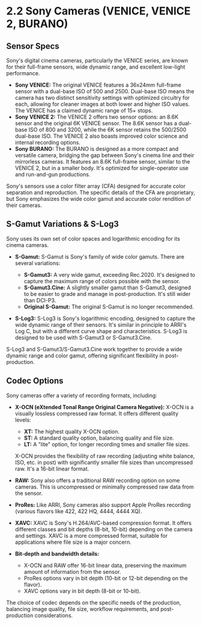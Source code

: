 # 2.2 Sony Cameras (VENICE, VENICE 2, BURANO)

## Sensor Specs

Sony's digital cinema cameras, particularly the VENICE series, are known for their full-frame sensors, wide dynamic range, and excellent low-light performance.

*   **Sony VENICE:** The original VENICE features a 36x24mm full-frame sensor with a dual-base ISO of 500 and 2500.  Dual-base ISO means the camera has two distinct sensitivity settings with optimized circuitry for each, allowing for cleaner images at both lower and higher ISO values.  The VENICE has a claimed dynamic range of 15+ stops.
*   **Sony VENICE 2:** The VENICE 2 offers two sensor options: an 8.6K sensor and the original 6K VENICE sensor. The 8.6K sensor has a dual-base ISO of 800 and 3200, while the 6K sensor retains the 500/2500 dual-base ISO. The VENICE 2 also boasts improved color science and internal recording options.
* **Sony BURANO:** The BURANO is designed as a more compact and versatile camera, bridging the gap between Sony's cinema line and their mirrorless cameras. It features an 8.6K full-frame sensor, similar to the VENICE 2, but in a smaller body. It's optimized for single-operator use and run-and-gun productions.

Sony's sensors use a color filter array (CFA) designed for accurate color separation and reproduction. The specific details of the CFA are proprietary, but Sony emphasizes the wide color gamut and accurate color rendition of their cameras.

## S-Gamut Variations & S-Log3

Sony uses its own set of color spaces and logarithmic encoding for its cinema cameras.

*   **S-Gamut:** S-Gamut is Sony's family of wide color gamuts.  There are several variations:
    *   **S-Gamut3:**  A very wide gamut, exceeding Rec.2020. It's designed to capture the maximum range of colors possible with the sensor.
    *   **S-Gamut3.Cine:** A slightly smaller gamut than S-Gamut3, designed to be easier to grade and manage in post-production. It's still wider than DCI-P3.
    * **Original S-Gamut:** The original S-Gamut is no longer recommended.

*   **S-Log3:** S-Log3 is Sony's logarithmic encoding, designed to capture the wide dynamic range of their sensors. It's similar in principle to ARRI's Log C, but with a different curve shape and characteristics. S-Log3 is designed to be used with S-Gamut3 or S-Gamut3.Cine.

S-Log3 and S-Gamut3/S-Gamut3.Cine work together to provide a wide dynamic range and color gamut, offering significant flexibility in post-production.

## Codec Options

Sony cameras offer a variety of recording formats, including:

*   **X-OCN (eXtended Tonal Range Original Camera Negative):** X-OCN is a visually lossless compressed raw format. It offers different quality levels:
    *   **XT:** The highest quality X-OCN option.
    *   **ST:**  A standard quality option, balancing quality and file size.
    *   **LT:**  A "lite" option, for longer recording times and smaller file sizes.

    X-OCN provides the flexibility of raw recording (adjusting white balance, ISO, etc. in post) with significantly smaller file sizes than uncompressed raw. It's a 16-bit linear format.

*   **RAW:** Sony also offers a traditional RAW recording option on some cameras. This is uncompressed or minimally compressed raw data from the sensor.

*   **ProRes:** Like ARRI, Sony cameras also support Apple ProRes recording (various flavors like 422, 422 HQ, 4444, 4444 XQ).

*   **XAVC:** XAVC is Sony's H.264/AVC-based compression format. It offers different classes and bit depths (8-bit, 10-bit) depending on the camera and settings. XAVC is a more compressed format, suitable for applications where file size is a major concern.

* **Bit-depth and bandwidth details:**
    * X-OCN and RAW offer 16-bit linear data, preserving the maximum amount of information from the sensor.
    * ProRes options vary in bit depth (10-bit or 12-bit depending on the flavor).
    * XAVC options vary in bit depth (8-bit or 10-bit).

The choice of codec depends on the specific needs of the production, balancing image quality, file size, workflow requirements, and post-production considerations.
